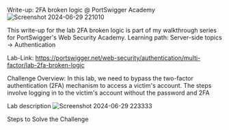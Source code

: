 Write-up: 2FA broken logic @ PortSwigger Academy
![Screenshot 2024-06-29 221010](https://github.com/hoss123684/bug-bounty-hunting-vulnarabilities/assets/80020673/5ddf30e4-af52-4163-8d82-b3e539b91df3)

This write-up for the lab 2FA broken logic is part of my walkthrough series for PortSwigger's Web Security Academy.
Learning path: Server-side topics → Authentication

Lab-Link: https://portswigger.net/web-security/authentication/multi-factor/lab-2fa-broken-logic

Challenge Overview:
In this lab, we need to bypass the two-factor authentication (2FA) mechanism to access a victim's account. The steps involve logging in to the victim's account without the password and 2FA

Lab description
![Screenshot 2024-06-29 223333](https://github.com/hoss123684/bug-bounty-hunting-vulnarabilities/assets/80020673/385c24c6-3c30-40e6-88fc-f3a458d55a3b)

Steps to Solve the Challenge
